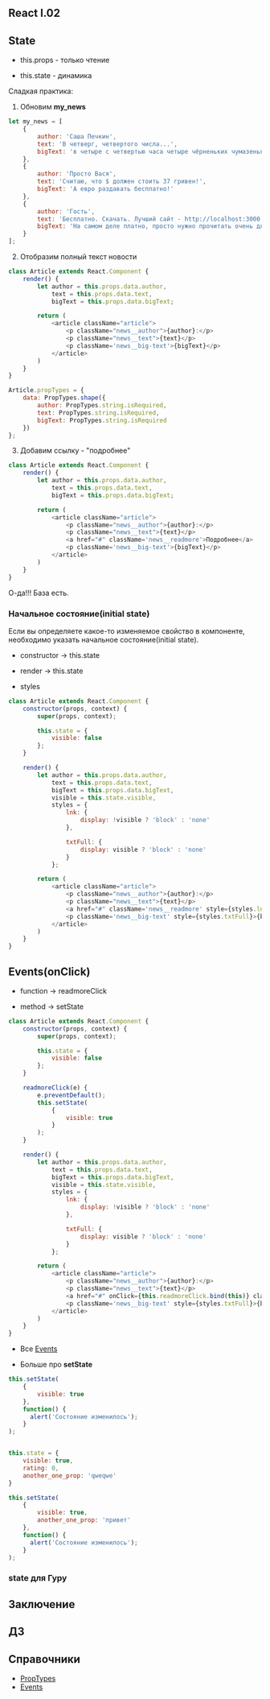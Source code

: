 ## React l.02
 
## State

- this.props - только чтение

- this.state - динамика

Сладкая практика:

1. Обновим **my_news**
```js
let my_news = [
    {
        author: 'Саша Печкин',
        text: 'В четверг, четвертого числа...',
        bigText: 'в четыре с четвертью часа четыре чёрненьких чумазеньких чертёнка чертили чёрными чернилами чертёж.'
    },
    {
        author: 'Просто Вася',
        text: 'Считаю, что $ должен стоить 37 гривен!',
        bigText: 'А евро раздавать бесплатно!'
    },
    {
        author: 'Гость',
        text: 'Бесплатно. Скачать. Лучший сайт - http://localhost:3000',
        bigText: 'На самом деле платно, просто нужно прочитать очень длинное лицензионное соглашение'
    }
];
```
2. Отобразим полный текст новости
```js
class Article extends React.Component {
    render() {
        let author = this.props.data.author,
            text = this.props.data.text,
            bigText = this.props.data.bigText;

        return (
            <article className="article">
                <p className="news__author">{author}:</p>
                <p className="news__text">{text}</p>
                <p className='news__big-text'>{bigText}</p>
            </article>
        )
    }
}

Article.propTypes = {
    data: PropTypes.shape({
        author: PropTypes.string.isRequired,
        text: PropTypes.string.isRequired,
        bigText: PropTypes.string.isRequired
    })
};
```
3. Добавим ссылку - "подробнее"
```js
class Article extends React.Component {
    render() {
        let author = this.props.data.author,
            text = this.props.data.text,
            bigText = this.props.data.bigText;

        return (
            <article className="article">
                <p className="news__author">{author}:</p>
                <p className="news__text">{text}</p>
                <a href="#" className='news__readmore'>Подробнее</a>
                <p className='news__big-text'>{bigText}</p>
            </article>
        )
    }
}
```

О-да!!! База есть.

### Начальное состояние(initial state)

Если вы определяете какое-то изменяемое свойство в компоненте, необходимо указать начальное состояние(initial state).

- constructor -> this.state

- render -> this.state

- styles


```js
class Article extends React.Component {
    constructor(props, context) {
        super(props, context);

        this.state = {
            visible: false
        };
    }

    render() {
        let author = this.props.data.author,
            text = this.props.data.text,
            bigText = this.props.data.bigText,
            visible = this.state.visible,
            styles = {
                lnk: {
                    display: !visible ? 'block' : 'none'
                },

                txtFull: {
                    display: visible ? 'block' : 'none'
                }
            };

        return (
            <article className="article">
                <p className="news__author">{author}:</p>
                <p className="news__text">{text}</p>
                <a href="#" className='news__readmore' style={styles.lnk}>Подробнее</a>
                <p className='news__big-text' style={styles.txtFull}>{bigText}</p>
            </article>
        )
    }
}
```

## Events(onClick)

- function -> readmoreClick

- method -> setState

```js
class Article extends React.Component {
    constructor(props, context) {
        super(props, context);

        this.state = {
            visible: false
        };
    }

    readmoreClick(e) {
        e.preventDefault();
        this.setState(
            {
                visible: true
            }
        );
    }

    render() {
        let author = this.props.data.author,
            text = this.props.data.text,
            bigText = this.props.data.bigText,
            visible = this.state.visible,
            styles = {
                lnk: {
                    display: !visible ? 'block' : 'none'
                },

                txtFull: {
                    display: visible ? 'block' : 'none'
                }
            };

        return (
            <article className="article">
                <p className="news__author">{author}:</p>
                <p className="news__text">{text}</p>
                <a href="#" onClick={this.readmoreClick.bind(this)} className='news__readmore' style={styles.lnk}>Подробнее</a>
                <p className='news__big-text' style={styles.txtFull}>{bigText}</p>
            </article>
        )
    }
}
```

- Все [Events](https://facebook.github.io/react/docs/events.html)

- Больше про **setState**

```js
this.setState(
    {
        visible: true
    },
    function() {
      alert('Состояние изменилось');
    }
);
```

```js

this.state = {
    visible: true,
    rating: 0,
    another_one_prop: 'qweqwe'
}

this.setState(
    {
        visible: true,
        another_one_prop: 'привет'
    },
    function() {
      alert('Состояние изменилось');
    }
);
```


### state для Гуру 


## Заключение

## ДЗ

## Справочники
- [PropTypes](https://www.npmjs.com/package/prop-types)
- [Events](https://facebook.github.io/react/docs/events.html)